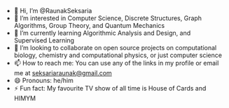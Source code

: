 - 👋 Hi, I’m @RaunakSeksaria
- 👀 I’m interested in Computer Science, Discrete Structures, Graph Algorithms, Group Theory, and Quantum Mechanics
- 🌱 I’m currently learning Algorithmic Analysis and Design, and Supervised Learning
- 💞️ I’m looking to collaborate on open source projects on computational biology, chemistry and computational physics, or just computer science
- 📫 How to reach me: You can use any of the links in my profile or email me at seksariaraunak@gmail.com 
- 😄 Pronouns: he/him
- ⚡ Fun fact: My favourite TV show of all time is House of Cards and HIMYM

<!---
RaunakSeksaria/RaunakSeksaria is a ✨ special ✨ repository because its `README.md` (this file) appears on your GitHub profile.
You can click the Preview link to take a look at your changes.
--->
